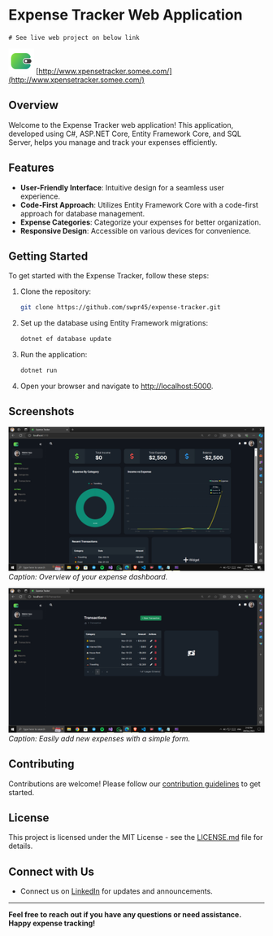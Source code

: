 # Expense Tracker Web Application
    # See live web project on below link
![Expense Tracker Logo](logo.png)  [http://www.xpensetracker.somee.com/](http://www.xpensetracker.somee.com/)

## Overview

Welcome to the Expense Tracker web application! This application, developed using C#, ASP.NET Core, Entity Framework Core, and SQL Server, helps you manage and track your expenses efficiently.

## Features

- **User-Friendly Interface**: Intuitive design for a seamless user experience.
- **Code-First Approach**: Utilizes Entity Framework Core with a code-first approach for database management.
- **Expense Categories**: Categorize your expenses for better organization.
- **Responsive Design**: Accessible on various devices for convenience.

## Getting Started

To get started with the Expense Tracker, follow these steps:

1. Clone the repository:

    ```bash
    git clone https://github.com/swpr45/expense-tracker.git
    ```

2. Set up the database using Entity Framework migrations:

    ```bash
    dotnet ef database update
    ```

3. Run the application:

    ```bash
    dotnet run
    ```

4. Open your browser and navigate to [http://localhost:5000](http://localhost:5000).

## Screenshots

![Expense Tracker Dashboard](Dashboard.png)
*Caption: Overview of your expense dashboard.*

![Expense Entry Form](Expenses.png)
*Caption: Easily add new expenses with a simple form.*

## Contributing

Contributions are welcome! Please follow our [contribution guidelines](CONTRIBUTING.md) to get started.

## License

This project is licensed under the MIT License - see the [LICENSE.md](LICENSE.md) file for details.


## Connect with Us

- Connect us on [LinkedIn](https://www.linkedin.com/in/swpr45/) for updates and announcements.

---

**Feel free to reach out if you have any questions or need assistance. Happy expense tracking!**

